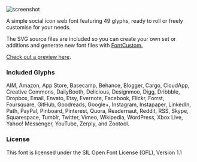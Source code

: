![screenshot](https://f.cloud.github.com/assets/436120/1519509/28b6df7c-4b62-11e3-9c3d-7ae140b45d1b.png)

A simple social icon web font featuring 49 glyphs, ready to roll or freely customise for your needs.

The SVG source files are included so you can create your own set or additions and generate new font files with [FontCustom.](https://github.com/FontCustom/fontcustom)

[Check out a preview here](http://tombryan.co/icon-font).

### Included Glyphs
AIM, Amazon, App Store, Basecamp, Behance, Blogger, Cargo, CloudApp, Creative Commons, DailyBooth, Delicious, Designmoo, Digg, Dribbble, Dropbox, Email, Envato, Etsy, Evernote, Facebook, Flickr, Forrst, Foursquare, GitHub, Goodreads, Google+, Instagram, Instapaper, LinkedIn, Path, PayPal, Pinboard, Pinterest, Quora, Readernaut, Reddit, RSS, Skype, Squarespace, Tumblr, Twitter, Vimeo, Wikipedia, WordPress, Xbox Live, Yahoo! Messenger, YouTube, Zerply, and Zootool.

### License
This font is licensed under the SIL Open Font License (OFL), Version 1.1